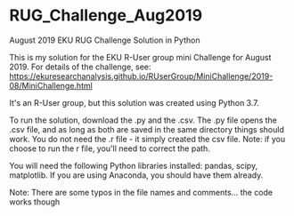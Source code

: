 # RUG_Challenge_Aug2019
August 2019 EKU RUG Challenge Solution in Python

This is my solution for the EKU R-User group mini Challenge for August 2019. For details of the challenge, see: https://ekuresearchanalysis.github.io/RUserGroup/MiniChallenge/2019-08/MiniChallenge.html

It's an R-User group, but this solution was created using Python 3.7.

To run the solution, download the .py and the .csv. The .py file opens the .csv file, and as long as both are saved in the same directory things should work.
You do not need the .r file - it simply created the csv file. Note: if you choose to run the r file, you'll need to correct the path.

You will need the following Python libraries installed: pandas, scipy, matplotlib. If you are using Anaconda, you should have them already.

Note: There are some typos in the file names and comments... the code works though
